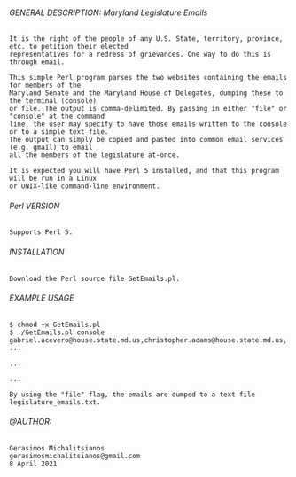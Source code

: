 ###### GENERAL DESCRIPTION: Maryland Legislature Emails

    It is the right of the people of any U.S. State, territory, province, etc. to petition their elected
    representatives for a redress of grievances. One way to do this is through email.
    
    This simple Perl program parses the two websites containing the emails for members of the 
    Maryland Senate and the Maryland House of Delegates, dumping these to the terminal (console) 
    or file. The output is comma-delimited. By passing in either "file" or "console" at the command 
    line, the user may specify to have those emails written to the console or to a simple text file. 
    The output can simply be copied and pasted into common email services (e.g. gmail) to email 
    all the members of the legislature at-once.
    
    It is expected you will have Perl 5 installed, and that this program will be run in a Linux
    or UNIX-like command-line environment.
    
###### Perl VERSION

    Supports Perl 5.
    
###### INSTALLATION

    Download the Perl source file GetEmails.pl.

###### EXAMPLE USAGE

    $ chmod +x GetEmails.pl
    $ ./GetEmails.pl console
    gabriel.acevero@house.state.md.us,christopher.adams@house.state.md.us, ...
    
    ...
    
    ...
    
    By using the "file" flag, the emails are dumped to a text file 
    legislature_emails.txt.

###### @AUTHOR:

    Gerasimos Michalitsianos
    gerasimosmichalitsianos@gmail.com
    8 April 2021
